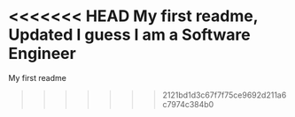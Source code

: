 <<<<<<< HEAD
My first readme, Updated
I guess I am a Software Engineer
=======
My first readme
>>>>>>> 2121bd1d3c67f7f75ce9692d211a6c7974c384b0
